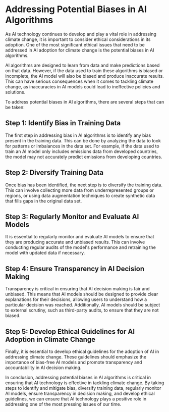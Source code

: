 # Addressing Potential Biases in AI Algorithms

As AI technology continues to develop and play a vital role in addressing climate change, it is important to consider ethical considerations in its adoption. One of the most significant ethical issues that need to be addressed in AI adoption for climate change is the potential biases in AI algorithms.

AI algorithms are designed to learn from data and make predictions based on that data. However, if the data used to train these algorithms is biased or incomplete, the AI model will also be biased and produce inaccurate results. This can have serious consequences when it comes to tackling climate change, as inaccuracies in AI models could lead to ineffective policies and solutions.

To address potential biases in AI algorithms, there are several steps that can be taken:

Step 1: Identify Bias in Training Data
--------------------------------------

The first step in addressing bias in AI algorithms is to identify any bias present in the training data. This can be done by analyzing the data to look for patterns or imbalances in the data set. For example, if the data used to train an AI model only includes emissions data from developed countries, the model may not accurately predict emissions from developing countries.

Step 2: Diversify Training Data
-------------------------------

Once bias has been identified, the next step is to diversify the training data. This can involve collecting more data from underrepresented groups or regions, or using data augmentation techniques to create synthetic data that fills gaps in the original data set.

Step 3: Regularly Monitor and Evaluate AI Models
------------------------------------------------

It is essential to regularly monitor and evaluate AI models to ensure that they are producing accurate and unbiased results. This can involve conducting regular audits of the model's performance and retraining the model with updated data if necessary.

Step 4: Ensure Transparency in AI Decision Making
-------------------------------------------------

Transparency is critical in ensuring that AI decision making is fair and unbiased. This means that AI models should be designed to provide clear explanations for their decisions, allowing users to understand how a particular decision was reached. Additionally, AI models should be subject to external scrutiny, such as third-party audits, to ensure that they are not biased.

Step 5: Develop Ethical Guidelines for AI Adoption in Climate Change
--------------------------------------------------------------------

Finally, it is essential to develop ethical guidelines for the adoption of AI in addressing climate change. These guidelines should emphasize the importance of bias-free AI models and promote transparency and accountability in AI decision making.

In conclusion, addressing potential biases in AI algorithms is critical in ensuring that AI technology is effective in tackling climate change. By taking steps to identify and mitigate bias, diversify training data, regularly monitor AI models, ensure transparency in decision making, and develop ethical guidelines, we can ensure that AI technology plays a positive role in addressing one of the most pressing issues of our time.
